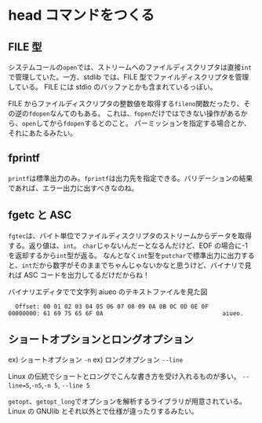 # head コマンドをつくる

## FILE 型

システムコールの`open`では、ストリームへのファイルディスクリプタは直接`int`で管理していた。一方、stdlib では、FILE 型でファイルディスクリプタを管理している。
FILE には stdio のバッファとかも含まれているっぽい。

FILE からファイルディスクリプタの整数値を取得する`fileno`関数だったり、その逆の`fdopen`なんてのもある。
これは、`fopen`だけではできない操作があるから、`open`してから`fdopen`するとのこと。
パーミッションを指定する場合とか、それにあたるみたい。

## fprintf

`printf`は標準出力のみ。`fprintf`は出力先を指定できる。バリデーションの結果であれば、エラー出力に出すべきなのね。

## fgetc と ASC

`fgtec`は、バイト単位でファイルディスクリプタのストリームからデータを取得する。返り値は、`int`。
`char`じゃないんだーとなるんだけど、EOF の場合に-1 を返却するから`int`型が返る。
なんとなく`int`型を`putchar`で標準出力に出力すると、`int`だから数字がそのままでちゃんじゃないかなと思うけど、バイナリで見れば ASC コードを出力してるだけだからね！

バイナリエディタでで文字列 aiueo のテキストファイルを見た図

```
  Offset: 00 01 02 03 04 05 06 07 08 09 0A 0B 0C 0D 0E 0F
00000000: 61 69 75 65 6F 0A                                  aiueo.
```

## ショートオプションとロングオプション

ex) ショートオプション `-n`
ex) ロングオプション `--line`

Linux の伝統でショートとロングでこんな書き方を受け入れるものが多い。
`--line=5`,`-n5`,`-n 5`, `--line 5`

`getopt`、`getopt_long`でオプションを解析するライブラリが用意されている。
Linux の GNUlib とそれ以外とで仕様が違ったりするみたい。
